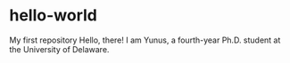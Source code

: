# hello-world
My first repository
Hello, there!
I am Yunus, a fourth-year Ph.D. student at the University of Delaware.
